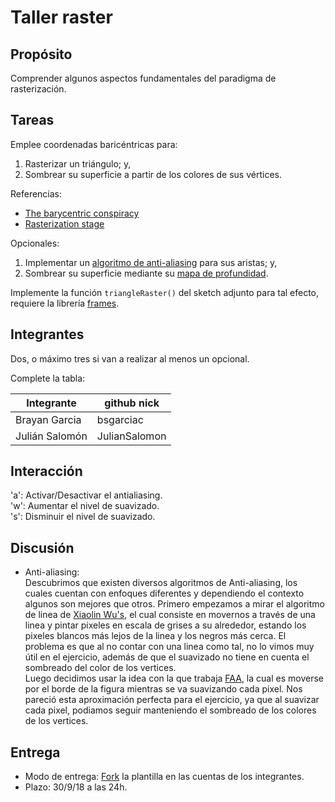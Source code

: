 # Taller raster

## Propósito

Comprender algunos aspectos fundamentales del paradigma de rasterización.

## Tareas

Emplee coordenadas baricéntricas para:

1. Rasterizar un triángulo; y,
2. Sombrear su superficie a partir de los colores de sus vértices.

Referencias:

* [The barycentric conspiracy](https://fgiesen.wordpress.com/2013/02/06/the-barycentric-conspirac/)
* [Rasterization stage](https://www.scratchapixel.com/lessons/3d-basic-rendering/rasterization-practical-implementation/rasterization-stage)

Opcionales:

1. Implementar un [algoritmo de anti-aliasing](https://www.scratchapixel.com/lessons/3d-basic-rendering/rasterization-practical-implementation/rasterization-practical-implementation) para sus aristas; y,
2. Sombrear su superficie mediante su [mapa de profundidad](https://en.wikipedia.org/wiki/Depth_map).

Implemente la función ```triangleRaster()``` del sketch adjunto para tal efecto, requiere la librería [frames](https://github.com/VisualComputing/frames/releases).

## Integrantes

Dos, o máximo tres si van a realizar al menos un opcional.

Complete la tabla:

| Integrante | github nick |
|------------|-------------|
|   Brayan Garcia         |    bsgarciac         |
|   Julián Salomón         |   JulianSalomon          |

## Interacción

'a': Activar/Desactivar el antialiasing.</br>
'w': Aumentar el nivel de suavizado.</br>
's': Disminuir el nivel de suavizado.</br>

## Discusión

- Anti-aliasing: </br>
Descubrimos que existen diversos algoritmos de Anti-aliasing, los cuales cuentan con enfoques diferentes y dependiendo el contexto algunos son mejores que otros.
 Primero empezamos a mirar el algoritmo de linea de  [Xiaolin Wu's](https://en.wikipedia.org/wiki/Xiaolin_Wu%27s_line_algorithm), el cual consiste en movernos a través de una linea y pintar pixeles en escala de grises a su alrededor, estando los pixeles blancos más lejos de la linea y los negros más cerca. El problema es que al no contar con una linea como tal, no lo vimos muy útil en el ejercicio, además de que el suavizado no tiene en cuenta el sombreado del color de los vertices.</br>
Luego decidimos usar la idea con la que trabaja [FAA](https://en.wikipedia.org/wiki/Fast_approximate_anti-aliasing), la cual es moverse por el borde de la figura mientras se va suavizando cada pixel. Nos pareció esta aproximación perfecta para el ejercicio, ya que al suavizar cada pixel, podiamos seguir manteniendo el sombreado de los colores de los vertices. 

## Entrega

* Modo de entrega: [Fork](https://help.github.com/articles/fork-a-repo/) la plantilla en las cuentas de los integrantes.
* Plazo: 30/9/18 a las 24h.
